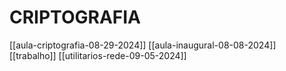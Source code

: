# CRIPTOGRAFIA

[[aula-criptografia-08-29-2024]]
[[aula-inaugural-08-08-2024]]
[[trabalho]]
[[utilitarios-rede-09-05-2024]]
